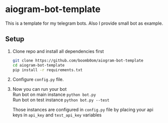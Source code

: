 # aiogram-bot-template

This is a template for my telegram bots. Also I provide small bot as example.

## Setup

1. Clone repo and install all dependencies first

   ```bash
   git clone https://github.com/boomb0om/aiogram-bot-template
   cd aiogram-bot-template
   pip install -r requirements.txt
   ```

2. Configure `config.py` file.

3. Now you can run your bot\
   Run bot on main instance `python bot.py`\
   Run bot on test instance `python bot.py --test`

   Those instances are configured in `config.py` file by placing your api keys in `api_key` and `test_api_key` variables
